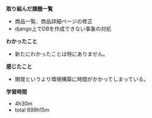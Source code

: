 **取り組んだ課題一覧**
* 商品一覧、商品詳細ページの修正
 * django上でDBを作成できない事象の対処

**わかったこと**
* 新たにわかったことは特にありません。
  
**感じたこと**
* 開発というより環境構築に時間がかかってしまっている。

**学習時間**
* 4h30m
 * total 699h15m
